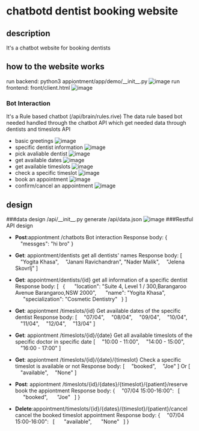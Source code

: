 # chatbotd dentist booking website
## description
 It's a chatbot website for booking dentists
## how to the website works

run backend:
 python3 appiontment/app/demo/\_\_init\_\_.py
![image](https://github.com/Joannazhx/chatbot_dentist_booking_web/blob/master/readme_pic/run_backend.png)
 run frontend:
 front/client.html
![image](https://github.com/Joannazhx/chatbot_dentist_booking_web/blob/master/readme_pic/run_frontend.png)
### Bot Interaction
 It's a Rule based chatbot (/api/brain/rules.rive)
 The data rule based bot needed handled through the chatbot API which get needed data through dentists and timeslots API
 * basic greetings
![image](https://github.com/Joannazhx/chatbot_dentist_booking_web/blob/master/readme_pic/greeting.png)
 * specific dentist information
![image](https://github.com/Joannazhx/chatbot_dentist_booking_web/blob/master/readme_pic/ask_doctors.png)
 * pick avaliable dentist
![image](https://github.com/Joannazhx/chatbot_dentist_booking_web/blob/master/readme_pic/avialable_dentists.png)
 * get available dates
![image](https://github.com/Joannazhx/chatbot_dentist_booking_web/blob/master/readme_pic/avaliable_dates.png)
 * get available timeslots
![image](https://github.com/Joannazhx/chatbot_dentist_booking_web/blob/master/readme_pic/avaliable_time.png)
 * check a specific timeslot
![image](https://github.com/Joannazhx/chatbot_dentist_booking_web/blob/master/readme_pic/check_timeslots.png)
 * book an appointment
![image](https://github.com/Joannazhx/chatbot_dentist_booking_web/blob/master/readme_pic/book.png)
 * confirm/cancel an appointment
![image](https://github.com/Joannazhx/chatbot_dentist_booking_web/blob/master/readme_pic/confirm:cancel.png)
## design
###data design
 /api/\_\_init\__.py generate /api/data.json
![image](https://github.com/Joannazhx/chatbot_dentist_booking_web/blob/master/readme_pic/data.png)
###Restful API design
 * __Post__:appiontment /chatbots
 Bot interaction
 Response body:
{
&ensp;&ensp;"messges": "hi bro" 
}
 * __Get__: appiontment/dentists
 get all dentists' names
 Response body:
 [
&ensp;&ensp;"Yogita Khasa",
&ensp;&ensp;"Janani Ravichandran", "Nader Malik",
&ensp;&ensp;"Jelena Skovrlj"
]

 * __Get__: appointment/dentists/{id}
 get all information of a specific dentist
 Response body:
[
&ensp;{
&ensp;&ensp;&ensp;"location": "Suite 4, Level 1 / 300,Barangaroo Avenue Barangaroo,NSW 2000",
&ensp;&ensp;&ensp;"name": "Yogita Khasa",
&ensp;&ensp;&ensp;"specialization": "Cosmetic Dentistry" 
&ensp;}
]

 * __Get__: appiontment /timeslots/{id}
 Get available dates of the specific dentist
 Response body: 
 [
&ensp;&ensp;"07/04", 
&ensp;&ensp;"08/04", 
&ensp;&ensp;"09/04", 
&ensp;&ensp;"10/04", 
&ensp;&ensp;"11/04", 
&ensp;&ensp;"12/04",
&ensp;&ensp;"13/04"
]

 * __Get__: appiontment /timeslots/{id}/{date}
 Get all available timeslots of the specific doctor in specific date
 [
&ensp;&ensp;"10:00 - 11:00", 
&ensp;&ensp;"14:00 - 15:00",
&ensp;&ensp;"16:00 - 17:00" ]

 * __Get__: appiontment /timeslots/{id}/{date}/{timeslot}
 Check a specific timeslot is available or not
 Response body:
[
&ensp;&ensp;"booked",
&ensp;&ensp;"Joe" 
]
Or 
[
&ensp;&ensp;"available",
&ensp;&ensp;"None" 
]

 * __Post__:  appiontment /timeslots/{id}/{dates}/{timeslot}/{patient}/reserve
 book the appiontment
 Response body:
{
&ensp;&ensp;"07/04 15:00-16:00": 
&ensp;[
&ensp;&ensp;&ensp;"booked",
&ensp;&ensp;&ensp;"Joe" 
&ensp;]
}

 * __Delete__:appointment/timeslots/{id}/{dates}/{timeslot}/{patient}/cancel
 cancel the booked timeslot appointment
  Response body:
{
&ensp;&ensp;"07/04 15:00-16:00": 
&ensp;[
&ensp;&ensp;&ensp;"available",
&ensp;&ensp;&ensp;"None" 
&ensp;]
}


